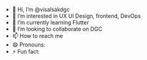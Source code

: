 - 👋 Hi, I’m @visalsakdgc
- 👀 I’m interested in UX UI Design, frontend, DevOps
- 🌱 I’m currently learning Flutter
- 💞️ I’m looking to collaborate on DGC 
- 📫 How to reach me 
- 😄 Pronouns:
- ⚡ Fun fact:

<!---
visalsakdgc/visalsakdgc is a ✨ special ✨ repository because its `README.md` (this file) appears on your GitHub profile.
You can click the Preview link to take a look at your changes.
--->
